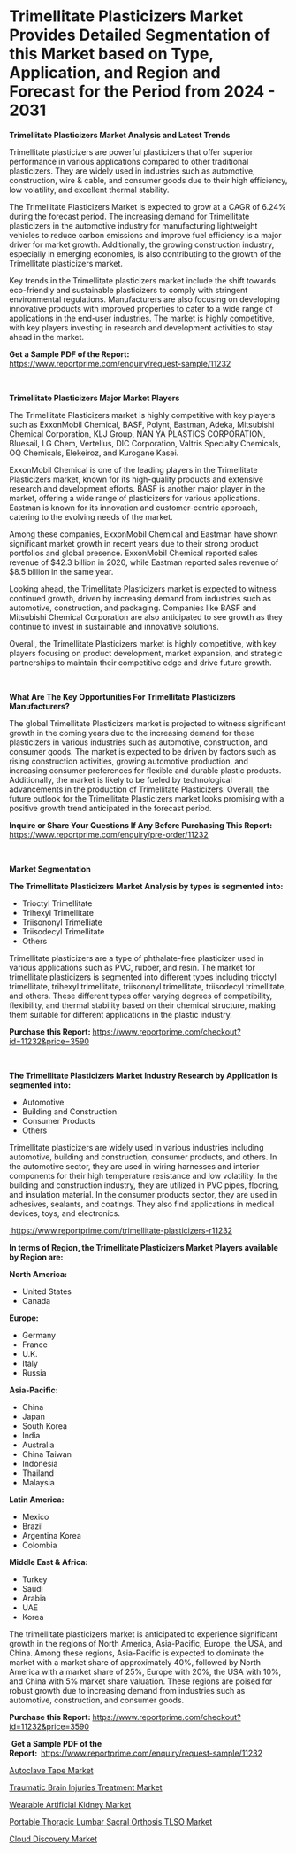 <p><h1>Trimellitate Plasticizers Market Provides Detailed Segmentation of this Market based on Type, Application, and Region and Forecast for the Period from 2024 - 2031</h1></p><p><strong>Trimellitate Plasticizers Market Analysis and Latest Trends</strong></p>
<p><p>Trimellitate plasticizers are powerful plasticizers that offer superior performance in various applications compared to other traditional plasticizers. They are widely used in industries such as automotive, construction, wire & cable, and consumer goods due to their high efficiency, low volatility, and excellent thermal stability.</p><p>The Trimellitate Plasticizers Market is expected to grow at a CAGR of 6.24% during the forecast period. The increasing demand for Trimellitate plasticizers in the automotive industry for manufacturing lightweight vehicles to reduce carbon emissions and improve fuel efficiency is a major driver for market growth. Additionally, the growing construction industry, especially in emerging economies, is also contributing to the growth of the Trimellitate plasticizers market.</p><p>Key trends in the Trimellitate plasticizers market include the shift towards eco-friendly and sustainable plasticizers to comply with stringent environmental regulations. Manufacturers are also focusing on developing innovative products with improved properties to cater to a wide range of applications in the end-user industries. The market is highly competitive, with key players investing in research and development activities to stay ahead in the market.</p></p>
<p><strong>Get a Sample PDF of the Report:&nbsp;</strong> <a href="https://www.reportprime.com/enquiry/request-sample/11232">https://www.reportprime.com/enquiry/request-sample/11232</a></p>
<p>&nbsp;</p>
<p><strong>Trimellitate Plasticizers Major Market Players</strong></p>
<p><p>The Trimellitate Plasticizers market is highly competitive with key players such as ExxonMobil Chemical, BASF, Polynt, Eastman, Adeka, Mitsubishi Chemical Corporation, KLJ Group, NAN YA PLASTICS CORPORATION, Bluesail, LG Chem, Vertellus, DIC Corporation, Valtris Specialty Chemicals, OQ Chemicals, Elekeiroz, and Kurogane Kasei.</p><p>ExxonMobil Chemical is one of the leading players in the Trimellitate Plasticizers market, known for its high-quality products and extensive research and development efforts. BASF is another major player in the market, offering a wide range of plasticizers for various applications. Eastman is known for its innovation and customer-centric approach, catering to the evolving needs of the market.</p><p>Among these companies, ExxonMobil Chemical and Eastman have shown significant market growth in recent years due to their strong product portfolios and global presence. ExxonMobil Chemical reported sales revenue of $42.3 billion in 2020, while Eastman reported sales revenue of $8.5 billion in the same year.</p><p>Looking ahead, the Trimellitate Plasticizers market is expected to witness continued growth, driven by increasing demand from industries such as automotive, construction, and packaging. Companies like BASF and Mitsubishi Chemical Corporation are also anticipated to see growth as they continue to invest in sustainable and innovative solutions.</p><p>Overall, the Trimellitate Plasticizers market is highly competitive, with key players focusing on product development, market expansion, and strategic partnerships to maintain their competitive edge and drive future growth.</p></p>
<p>&nbsp;</p>
<p><strong>What Are The Key Opportunities For Trimellitate Plasticizers Manufacturers?</strong></p>
<p><p>The global Trimellitate Plasticizers market is projected to witness significant growth in the coming years due to the increasing demand for these plasticizers in various industries such as automotive, construction, and consumer goods. The market is expected to be driven by factors such as rising construction activities, growing automotive production, and increasing consumer preferences for flexible and durable plastic products. Additionally, the market is likely to be fueled by technological advancements in the production of Trimellitate Plasticizers. Overall, the future outlook for the Trimellitate Plasticizers market looks promising with a positive growth trend anticipated in the forecast period.</p></p>
<p><strong>Inquire or Share Your Questions If Any Before Purchasing This Report:</strong> <a href="https://www.reportprime.com/enquiry/pre-order/11232">https://www.reportprime.com/enquiry/pre-order/11232</a></p>
<p>&nbsp;</p>
<p><strong>Market Segmentation</strong></p>
<p><strong>The Trimellitate Plasticizers Market Analysis by types is segmented into:</strong></p>
<p><ul><li>Trioctyl Trimellitate</li><li>Trihexyl Trimellitate</li><li>Triisononyl Trimelliate</li><li>Triisodecyl Trimellitate</li><li>Others</li></ul></p>
<p><p>Trimellitate plasticizers are a type of phthalate-free plasticizer used in various applications such as PVC, rubber, and resin. The market for trimellitate plasticizers is segmented into different types including trioctyl trimellitate, trihexyl trimellitate, triisononyl trimellitate, triisodecyl trimellitate, and others. These different types offer varying degrees of compatibility, flexibility, and thermal stability based on their chemical structure, making them suitable for different applications in the plastic industry.</p></p>
<p><strong>Purchase this Report:&nbsp;</strong><a href="https://www.reportprime.com/checkout?id=11232&price=3590">https://www.reportprime.com/checkout?id=11232&price=3590</a></p>
<p>&nbsp;</p>
<p><strong>The Trimellitate Plasticizers Market Industry Research by Application is segmented into:</strong></p>
<p><ul><li>Automotive</li><li>Building and Construction</li><li>Consumer Products</li><li>Others</li></ul></p>
<p><p>Trimellitate plasticizers are widely used in various industries including automotive, building and construction, consumer products, and others. In the automotive sector, they are used in wiring harnesses and interior components for their high temperature resistance and low volatility. In the building and construction industry, they are utilized in PVC pipes, flooring, and insulation material. In the consumer products sector, they are used in adhesives, sealants, and coatings. They also find applications in medical devices, toys, and electronics.</p></p>
<p><a href="https://www.reportprime.com/trimellitate-plasticizers-r11232">&nbsp;https://www.reportprime.com/trimellitate-plasticizers-r11232</a></p>
<p><strong>In terms of Region, the Trimellitate Plasticizers Market Players available by Region are:</strong></p>
<p>
    <p> <strong> North America: </strong>
        <ul>
            <li>United States</li>
            <li>Canada</li>
        </ul>
        </p> 
    <p> <strong> Europe: </strong>
        <ul>
            <li>Germany</li>
            <li>France</li>
            <li>U.K.</li>
            <li>Italy</li>
            <li>Russia</li>
        </ul>
        </p> 
    <p> <strong> Asia-Pacific: </strong>
        <ul>
            <li>China</li>
            <li>Japan</li>
            <li>South Korea</li>
            <li>India</li>
            <li>Australia</li>
            <li>China Taiwan</li>
            <li>Indonesia</li>
            <li>Thailand</li>
            <li>Malaysia</li>
        </ul>
        </p> 
    <p> <strong> Latin America: </strong>
        <ul>
            <li>Mexico</li>
            <li>Brazil</li>
            <li>Argentina Korea</li>
            <li>Colombia</li>
        </ul>
        </p> 
    <p> <strong> Middle East & Africa: </strong>
        <ul>
            <li>Turkey</li>
            <li>Saudi</li>
            <li>Arabia</li>
            <li>UAE</li>
            <li>Korea</li>
        </ul>
    </p>
    </p>
<p><p>The trimellitate plasticizers market is anticipated to experience significant growth in the regions of North America, Asia-Pacific, Europe, the USA, and China. Among these regions, Asia-Pacific is expected to dominate the market with a market share of approximately 40%, followed by North America with a market share of 25%, Europe with 20%, the USA with 10%, and China with 5% market share valuation. These regions are poised for robust growth due to increasing demand from industries such as automotive, construction, and consumer goods.</p></p>
<p><strong>Purchase this Report: </strong><a href="https://www.reportprime.com/checkout?id=11232&price=3590">https://www.reportprime.com/checkout?id=11232&price=3590</a></p>
<p>&nbsp;<strong>Get a Sample PDF of the Report:&nbsp;&nbsp;</strong><a href="https://www.reportprime.com/enquiry/request-sample/11232">https://www.reportprime.com/enquiry/request-sample/11232</a></p>
<p><strong></strong></p>
<p><p><a href="https://medium.com/@amelia.martin5698/emerging-trends-in-autoclave-tape-market-global-outlook-and-future-prospects-from-2024-2031-bee5de524405">Autoclave Tape Market</a></p><p><a href="https://github.com/globismark/Market-Research-Report-List-5/blob/main/traumatic-brain-injuries-treatment-market.md">Traumatic Brain Injuries Treatment Market</a></p><p><a href="https://medium.com/@stephen.russell7684/wearable-artificial-kidney-industry-forecast-market-shifts-and-strategic-imperatives-2024-2031-328912684604">Wearable Artificial Kidney Market</a></p><p><a href="https://medium.com/@chellamarie1961/global-portable-thoracic-lumbar-sacral-orthosis-tlso-market-size-and-market-trends-analysis-by-639804729102">Portable Thoracic Lumbar Sacral Orthosis TLSO Market</a></p><p><a href="https://github.com/susanjprice2023/Market-Research-Report-List-2/blob/main/cloud-discovery-market.md">Cloud Discovery Market</a></p></p>